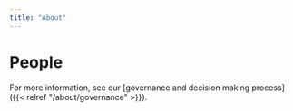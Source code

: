 ```yaml
---
title: "About"
---
```


# People

For more information, see our
[governance and decision making process]({{< relref "/about/governance" >}}).

